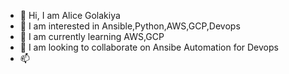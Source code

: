 - 👋 Hi, I am Alice Golakiya
- 👀 I am interested in Ansible,Python,AWS,GCP,Devops
- 🌱 I am currently learning AWS,GCP
- 💞️ I am looking to collaborate on Ansibe Automation for Devops
- 📫

<!---
alicegolakiya/alicegolakiya is a ✨ special ✨ repository because its `README.md` (this file) appears on your GitHub profile.
You can click the Preview link to take a look at your changes.
--->
